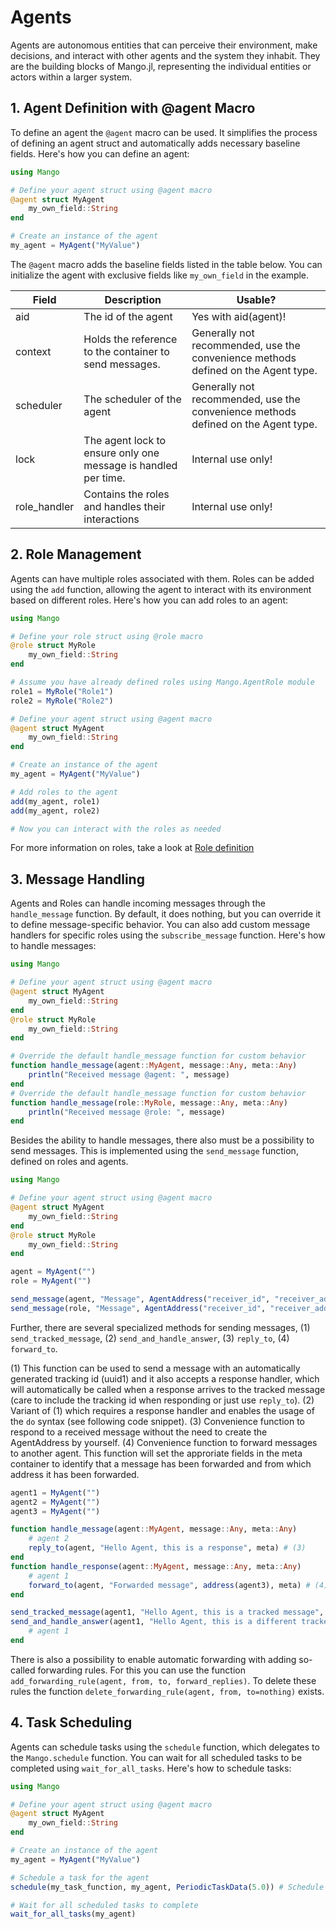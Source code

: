 # Agents

Agents are autonomous entities that can perceive their environment, make decisions, and interact with other agents and the system they inhabit. They are the building blocks of Mango.jl, representing the individual entities or actors within a larger system.


## 1. Agent Definition with @agent Macro

To define an agent the `@agent` macro can be used. It simplifies the process of defining an agent struct and automatically adds necessary baseline fields. Here's how you can define an agent:

```julia
using Mango

# Define your agent struct using @agent macro
@agent struct MyAgent
    my_own_field::String
end

# Create an instance of the agent
my_agent = MyAgent("MyValue")
```

The `@agent` macro adds the baseline fields listed in the table below. You can initialize the agent with exclusive fields like `my_own_field` in the example.

| Field        | Description                                                    | Usable?                                                                           |
|--------------|----------------------------------------------------------------|-----------------------------------------------------------------------------------|
| aid          | The id of the agent                                            | Yes with aid(agent)!                                                               |
| context      | Holds the reference to the container to send messages.         | Generally not recommended, use the convenience methods defined on the Agent type. |
| scheduler    | The scheduler of the agent                                     | Generally not recommended, use the convenience methods defined on the Agent type. |
| lock         | The agent lock to ensure only one message is handled per time. | Internal use only!                                                                |
| role_handler | Contains the roles and handles their interactions              | Internal use only!                                                                |


## 2. Role Management

Agents can have multiple roles associated with them. Roles can be added using the `add` function, allowing the agent to interact with its environment based on different roles. Here's how you can add roles to an agent:

```julia
using Mango

# Define your role struct using @role macro
@role struct MyRole
    my_own_field::String
end

# Assume you have already defined roles using Mango.AgentRole module
role1 = MyRole("Role1")
role2 = MyRole("Role2")

# Define your agent struct using @agent macro
@agent struct MyAgent
    my_own_field::String
end

# Create an instance of the agent
my_agent = MyAgent("MyValue")

# Add roles to the agent
add(my_agent, role1)
add(my_agent, role2)

# Now you can interact with the roles as needed
```

For more information on roles, take a look at [Role definition](@ref)

## 3. Message Handling

Agents and Roles can handle incoming messages through the `handle_message` function. By default, it does nothing, but you can override it to define message-specific behavior. You can also add custom message handlers for specific roles using the `subscribe_message` function. Here's how to handle messages:

```julia
using Mango

# Define your agent struct using @agent macro
@agent struct MyAgent
    my_own_field::String
end
@role struct MyRole
    my_own_field::String
end

# Override the default handle_message function for custom behavior
function handle_message(agent::MyAgent, message::Any, meta::Any)
    println("Received message @agent: ", message)
end
# Override the default handle_message function for custom behavior
function handle_message(role::MyRole, message::Any, meta::Any)
    println("Received message @role: ", message)
end
```

Besides the ability to handle messages, there also must be a possibility to send messages. This is implemented using the `send_message` function, defined on roles and agents.


```julia
using Mango

# Define your agent struct using @agent macro
@agent struct MyAgent
    my_own_field::String
end
@role struct MyRole
    my_own_field::String
end

agent = MyAgent("")
role = MyAgent("")

send_message(agent, "Message", AgentAddress("receiver_id", "receiver_addr", "optional tracking id"))
send_message(role, "Message", AgentAddress("receiver_id", "receiver_addr", "optional tracking id"))
```

Further, there are several specialized methods for sending messages, (1) `send_tracked_message`, (2) `send_and_handle_answer`, (3) `reply_to`, (4) `forward_to`.

(1) This function can be used to send a message with an automatically generated tracking id (uuid1) and it also accepts a response handler, which will
    automatically be called when a response arrives to the tracked message (care to include the tracking id when responding or just use `reply_to`).
(2) Variant of (1) which requires a response handler and enables the usage of the `do` syntax (see following code snippet).
(3) Convenience function to respond to a received message without the need to create the AgentAddress by yourself.
(4) Convenience function to forward messages to another agent. This function will set the approriate fields in the meta container to identify that a message has been forwarded and from which address it has been forwarded.

```julia
agent1 = MyAgent("")
agent2 = MyAgent("")
agent3 = MyAgent("")

function handle_message(agent::MyAgent, message::Any, meta::Any)
    # agent 2
    reply_to(agent, "Hello Agent, this is a response", meta) # (3)
end
function handle_response(agent::MyAgent, message::Any, meta::Any)
    # agent 1
    forward_to(agent, "Forwarded message", address(agent3), meta) # (4)
end

send_tracked_message(agent1, "Hello Agent, this is a tracked message", AgentAddress(aid=agent2.aid); response_handler=handle_response) # (1)
send_and_handle_answer(agent1, "Hello Agent, this is a different tracked message", AgentAddress(aid=agent2.aid)) do agent, message, meta # (2)
    # agent 1
end
```

There is also a possibility to enable automatic forwarding with adding so-called forwarding rules. For this you can use the function `add_forwarding_rule(agent, from, to, forward_replies)`. To delete these rules the function `delete_forwarding_rule(agent, from, to=nothing)` exists.

## 4. Task Scheduling

Agents can schedule tasks using the `schedule` function, which delegates to the `Mango.schedule` function. You can wait for all scheduled tasks to be completed using `wait_for_all_tasks`. Here's how to schedule tasks:

```julia
using Mango

# Define your agent struct using @agent macro
@agent struct MyAgent
    my_own_field::String
end

# Create an instance of the agent
my_agent = MyAgent("MyValue")

# Schedule a task for the agent
schedule(my_task_function, my_agent, PeriodicTaskData(5.0)) # Schedule a task to run every 5 seconds

# Wait for all scheduled tasks to complete
wait_for_all_tasks(my_agent)
```
